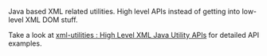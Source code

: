 Java based XML related utilities. High level APIs instead of getting into low-level XML DOM stuff.

Take a look at [xml-utilities : High Level XML Java Utility APIs](http://sampreshan.svashishtha.com/2012/05/26/xml-utilities-high-level-xml-java-utility-apis/) for detailed API examples.
